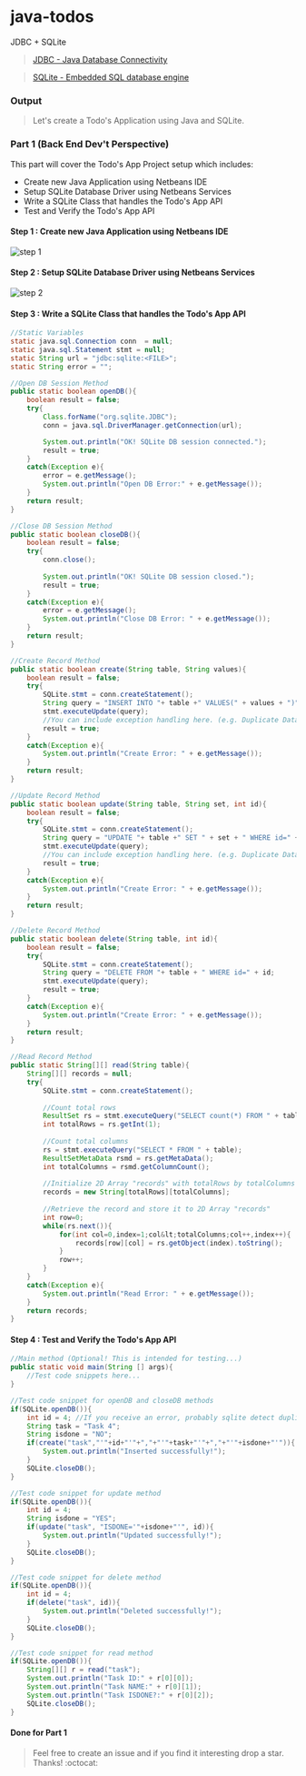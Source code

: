 # java-todos
JDBC + SQLite

> [JDBC - Java Database Connectivity](http://docs.oracle.com/javase/tutorial/jdbc/basics/index.html)

> [SQLite - Embedded SQL database engine](https://www.sqlite.org/about.html)

### Output
> Let's create a Todo's Application using Java and SQLite.


### Part 1 (Back End Dev't Perspective)
This part will cover the Todo's App Project setup which includes:

* Create new Java Application using Netbeans IDE
* Setup SQLite Database Driver using Netbeans Services
* Write a SQLite Class that handles the Todo's App API
* Test and Verify the Todo's App API

#### Step 1 : Create new Java Application using Netbeans IDE
![step 1](https://github.com/clydeatuic/java-todos/blob/master/01.JPG)


#### Step 2 : Setup SQLite Database Driver using Netbeans Services
![step 2](https://github.com/clydeatuic/java-todos/blob/master/02.JPG)

#### Step 3 : Write a SQLite Class that handles the Todo's App API
```java
//Static Variables
static java.sql.Connection conn  = null;
static java.sql.Statement stmt = null;
static String url = "jdbc:sqlite:<FILE>";
static String error = "";
```

```java
//Open DB Session Method
public static boolean openDB(){
    boolean result = false;
    try{
        Class.forName("org.sqlite.JDBC");
        conn = java.sql.DriverManager.getConnection(url);

        System.out.println("OK! SQLite DB session connected.");
        result = true;
    }
    catch(Exception e){
        error = e.getMessage();
        System.out.println("Open DB Error:" + e.getMessage());
    } 
    return result;
}
```

```java
//Close DB Session Method
public static boolean closeDB(){
    boolean result = false;
    try{
        conn.close();
        
        System.out.println("OK! SQLite DB session closed.");
        result = true;
    }
    catch(Exception e){
        error = e.getMessage();
        System.out.println("Close DB Error: " + e.getMessage());
    }
    return result;
} 
```

```java
//Create Record Method
public static boolean create(String table, String values){
    boolean result = false;
    try{
        SQLite.stmt = conn.createStatement();
        String query = "INSERT INTO "+ table +" VALUES(" + values + ")";
        stmt.executeUpdate(query);
        //You can include exception handling here. (e.g. Duplicate Data, etc.)
        result = true;
    }
    catch(Exception e){
        System.out.println("Create Error: " + e.getMessage());
    }
    return result;
}
```

```java
//Update Record Method
public static boolean update(String table, String set, int id){
    boolean result = false;
    try{
        SQLite.stmt = conn.createStatement();
        String query = "UPDATE "+ table +" SET " + set + " WHERE id=" + id;
        stmt.executeUpdate(query);
        //You can include exception handling here. (e.g. Duplicate Data, etc.)
        result = true;
    }
    catch(Exception e){
        System.out.println("Create Error: " + e.getMessage());
    }
    return result;
}
```

```java
//Delete Record Method
public static boolean delete(String table, int id){
    boolean result = false;
    try{
        SQLite.stmt = conn.createStatement();
        String query = "DELETE FROM "+ table + " WHERE id=" + id;
        stmt.executeUpdate(query);
        result = true;
    }
    catch(Exception e){
        System.out.println("Create Error: " + e.getMessage());
    }
    return result;
} 
```

```java
//Read Record Method
public static String[][] read(String table){
    String[][] records = null;
    try{
        SQLite.stmt = conn.createStatement();
        
        //Count total rows
        ResultSet rs = stmt.executeQuery("SELECT count(*) FROM " + table);
        int totalRows = rs.getInt(1);
        
        //Count total columns
        rs = stmt.executeQuery("SELECT * FROM " + table);
        ResultSetMetaData rsmd = rs.getMetaData();
        int totalColumns = rsmd.getColumnCount();
        
        //Initialize 2D Array "records" with totalRows by totalColumns
        records = new String[totalRows][totalColumns];
        
        //Retrieve the record and store it to 2D Array "records"
        int row=0;
        while(rs.next()){                
            for(int col=0,index=1;col&lt;totalColumns;col++,index++){
                records[row][col] = rs.getObject(index).toString();
            }
            row++;
        }            
    }
    catch(Exception e){
        System.out.println("Read Error: " + e.getMessage());
    }
    return records;
}
```

#### Step 4 : Test and Verify the Todo's App API

```java
//Main method (Optional! This is intended for testing...)
public static void main(String [] args){
	//Test code snippets here...
}
```

```java
//Test code snippet for openDB and closeDB methods
if(SQLite.openDB()){
    int id = 4; //If you receive an error, probably sqlite detect duplicate ID value.
    String task = "Task 4";
    String isdone = "NO";
    if(create("task","'"+id+"'"+","+"'"+task+"'"+","+"'"+isdone+"'")){
        System.out.println("Inserted successfully!");
    }
    SQLite.closeDB();
}   
```

```java
//Test code snippet for update method
if(SQLite.openDB()){
    int id = 4;
    String isdone = "YES";
    if(update("task", "ISDONE='"+isdone+"'", id)){
        System.out.println("Updated successfully!");
    }
    SQLite.closeDB();
} 
```

```java
//Test code snippet for delete method
if(SQLite.openDB()){
    int id = 4;
    if(delete("task", id)){
        System.out.println("Deleted successfully!");
    }
    SQLite.closeDB();
} 
```

```java
//Test code snippet for read method
if(SQLite.openDB()){
    String[][] r = read("task");
    System.out.println("Task ID:" + r[0][0]);
    System.out.println("Task NAME:" + r[0][1]);
    System.out.println("Task ISDONE?:" + r[0][2]);
    SQLite.closeDB();
}
```
#### Done for Part 1

> Feel free to create an issue and if you find it interesting drop a star. Thanks! :octocat:
